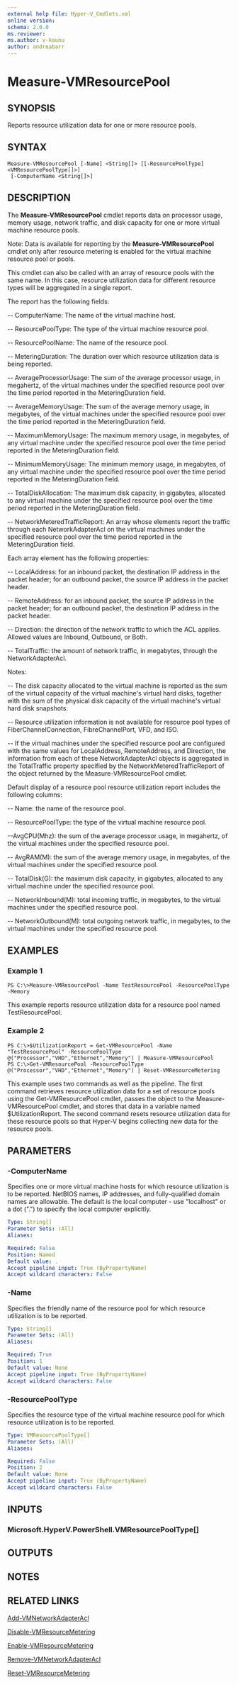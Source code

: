 ```yaml
---
external help file: Hyper-V_Cmdlets.xml
online version: 
schema: 2.0.0
ms.reviewer:
ms.author: v-kaunu
author: andreabarr
---
```


# Measure-VMResourcePool

## SYNOPSIS
Reports resource utilization data for one or more resource pools.

## SYNTAX

```
Measure-VMResourcePool [-Name] <String[]> [[-ResourcePoolType] <VMResourcePoolType[]>]
 [-ComputerName <String[]>]
```

## DESCRIPTION
The **Measure-VMResourcePool** cmdlet reports data on processor usage, memory usage, network traffic, and disk capacity for one or more virtual machine resource pools.

Note: Data is available for reporting by the **Measure-VMResourcePool** cmdlet only after resource metering is enabled for the virtual machine resource pool or pools.

This cmdlet can also be called with an array of resource pools with the same name.
In this case, resource utilization data for different resource types will be aggregated in a single report.

The report has the following fields: 

 -- ComputerName: The name of the virtual machine host. 

 -- ResourcePoolType: The type of the virtual machine resource pool. 

 -- ResourcePoolName: The name of the resource pool. 

 -- MeteringDuration: The duration over which resource utilization data is being reported.

 -- AverageProcessorUsage: The sum of the average processor usage, in megahertz, of the virtual machines under the specified resource pool over the time period reported in the MeteringDuration field. 

 -- AverageMemoryUsage: The sum of the average memory usage, in megabytes, of the virtual machines under the specified resource pool over the time period reported in the MeteringDuration field.

 -- MaximumMemoryUsage: The maximum memory usage, in megabytes, of any virtual machine under the specified resource pool over the time period reported in the MeteringDuration field.

 -- MinimumMemoryUsage: The minimum memory usage, in megabytes, of any virtual machine under the specified resource pool over the time period reported in the MeteringDuration field.

 -- TotalDiskAllocation: The maximum disk capacity, in gigabytes, allocated to any virtual machine under the specified resource pool over the time period reported in the MeteringDuration field.

 -- NetworkMeteredTrafficReport: An array whose elements report the traffic through each NetworkAdapterAcl on the virtual machines under the specified resource pool over the time period reported in the MeteringDuration field.

Each array element has the following properties: 

 -- LocalAddress: for an inbound packet, the destination IP address in the packet header; for an outbound packet, the source IP address in the packet header.

 -- RemoteAddress: for an inbound packet, the source IP address in the packet header; for an outbound packet, the destination IP address in the packet header.

 -- Direction: the direction of the network traffic to which the ACL applies.
Allowed values are Inbound, Outbound, or Both.

 -- TotalTraffic: the amount of network traffic, in megabytes, through the NetworkAdapterAcl.

Notes: 

 -- The disk capacity allocated to the virtual machine is reported as the sum of the virtual capacity of the virtual machine's virtual hard disks, together with the sum of the physical disk capacity of the virtual machine's virtual hard disk snapshots.

 -- Resource utilization information is not available for resource pool types of FiberChannelConnection, FibreChannelPort, VFD, and ISO. 

 -- If the virtual machines under the specified resource pool are configured with the same values for LocalAddress, RemoteAddress, and Direction, the information from each of these NetworkAdapterAcl objects is aggregated in the TotalTraffic property specified by the NetworkMeteredTrafficReport of the object returned by the Measure-VMResourcePool cmdlet.

Default display of a resource pool resource utilization report includes the following columns: 

 -- Name: the name of the resource pool.

 -- ResourcePoolType: the type of the virtual machine resource pool.

 --AvgCPU(Mhz): the sum of the average processor usage, in megahertz, of the virtual machines under the specified resource pool.

 -- AvgRAM(M): the sum of the average memory usage, in megabytes, of the virtual machines under the specified resource pool.

 -- TotalDisk(G): the maximum disk capacity, in gigabytes, allocated to any virtual machine under the specified resource pool.

 -- NetworkInbound(M): total incoming traffic, in megabytes, to the virtual machines under the specified resource pool.

 -- NetworkOutbound(M): total outgoing network traffic, in megabytes, to the virtual machines under the specified resource pool.

## EXAMPLES

### Example 1
```
PS C:\>Measure-VMResourcePool -Name TestResourcePool -ResourcePoolType -Memory
```

This example reports resource utilization data for a resource pool named TestResourcePool.

### Example 2
```
PS C:\>$UtilizationReport = Get-VMResourcePool -Name "TestResourcePool" -ResourcePoolType @("Processor","VHD","Ethernet","Memory") | Measure-VMResourcePool
PS C:\>Get-VMResourcePool -ResourcePoolType @("Processor","VHD","Ethernet","Memory") | Reset-VMResourceMetering
```

This example uses two commands as well as the pipeline.
The first command retrieves resource utilization data for a set of resource pools using the Get-VMResourcePool cmdlet, passes the object to the Measure-VMResourcePool cmdlet, and stores that data in a variable named $UtilizationReport.
The second command resets resource utilization data for these resource pools so that Hyper-V begins collecting new data for the resource pools.

## PARAMETERS

### -ComputerName
Specifies one or more virtual machine hosts for which resource utilization is to be reported.
NetBIOS names, IP addresses, and fully-qualified domain names are allowable.
The default is the local computer - use "localhost" or a dot (".") to specify the local computer explicitly.

```yaml
Type: String[]
Parameter Sets: (All)
Aliases: 

Required: False
Position: Named
Default value: .
Accept pipeline input: True (ByPropertyName)
Accept wildcard characters: False
```

### -Name
Specifies the friendly name of the resource pool for which resource utilization is to be reported.

```yaml
Type: String[]
Parameter Sets: (All)
Aliases: 

Required: True
Position: 1
Default value: None
Accept pipeline input: True (ByPropertyName)
Accept wildcard characters: False
```

### -ResourcePoolType
Specifies the resource type of the virtual machine resource pool for which resource utilization is to be reported.

```yaml
Type: VMResourcePoolType[]
Parameter Sets: (All)
Aliases: 

Required: False
Position: 2
Default value: None
Accept pipeline input: True (ByPropertyName)
Accept wildcard characters: False
```

## INPUTS

### Microsoft.HyperV.PowerShell.VMResourcePoolType[]

## OUTPUTS

## NOTES

## RELATED LINKS

[Add-VMNetworkAdapterAcl](63d68d2a-6c40-4c26-b457-cbee37075ade)

[Disable-VMResourceMetering](5a184811-6acf-4a76-98fa-a0d37abdd2e3)

[Enable-VMResourceMetering](30cfc606-ee24-4001-bd65-16602bb76ce2)

[Remove-VMNetworkAdapterAcl](aef0ef8f-6810-4eee-abbd-8a9f14e954ac)

[Reset-VMResourceMetering](baa23771-dfd7-4015-bc2f-b387dde0683d)

